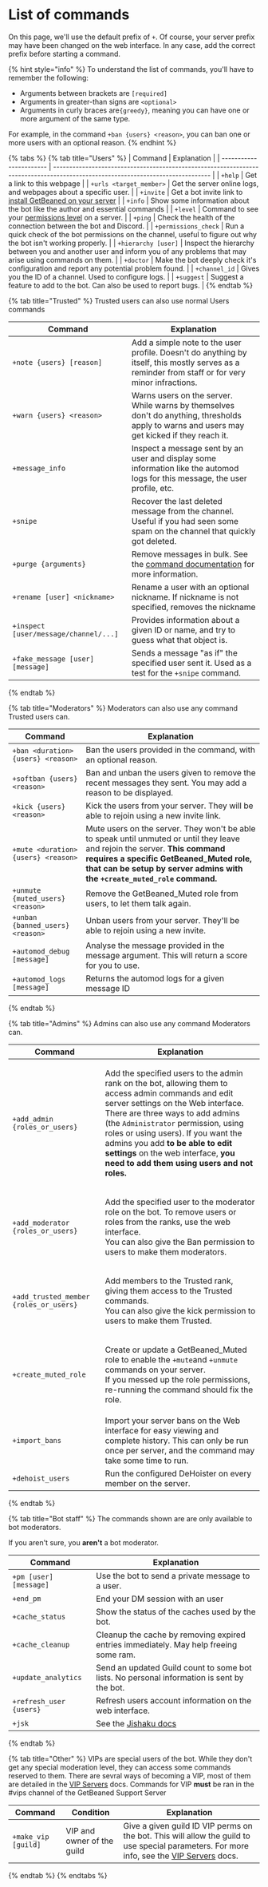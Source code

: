 # List of commands

On this page, we'll use the default prefix of `+`. Of course, your server prefix may have been changed on the web interface. In any case, add the correct prefix before starting a command.

{% hint style="info" %}
To understand the list of commands, you'll have to remember the following:

* Arguments between brackets are `[required]`
* Arguments in greater-than signs are `<optional>`
* Arguments in curly braces are`{greedy}`, meaning you can have one or more argument of the same type.

For example, in the command `+ban {users} <reason>`, you can ban one or more users with an optional reason.
{% endhint %}

{% tabs %}
{% tab title="Users" %}
| Command                 | Explanation                                                                                                                     |
| ----------------------- | ------------------------------------------------------------------------------------------------------------------------------- |
| `+help`                 | Get a link to this webpage                                                                                                      |
| `+urls <target_member>` | Get the server online logs, and webpages about a specific user.                                                                 |
| `+invite`               | Get a bot invite link to [install GetBeaned on your server](../tutorials/tutorial-setting-up-your-server-for-the-first-time.md) |
| `+info`                 | Show some information about the bot like the author and essential commands                                                      |
| `+level`                | Command to see your [permissions level](levels-and-permissions.md) on a server.                                                 |
| `+ping`                 | Check the health of the connection between the bot and Discord.                                                                 |
| `+permissions_check`    | Run a quick check of the bot permissions on the channel, useful to figure out why the bot isn't working properly.               |
| `+hierarchy [user]`     | Inspect the hierarchy between you and another user and inform you of any problems that may arise using commands on them.        |
| `+doctor`               | Make the bot deeply check it's configuration and report any potential problem found.                                            |
| `+channel_id`           | Gives you the ID of a channel. Used to configure logs.                                                                          |
| `+suggest`              | Suggest a feature to add to the bot. Can also be used to report bugs.                                                           |
{% endtab %}

{% tab title="Trusted" %}
Trusted users can also use normal Users commands

| Command                               | Explanation                                                                                                                                      |
| ------------------------------------- | ------------------------------------------------------------------------------------------------------------------------------------------------ |
| `+note {users} [reason]`              | Add a simple note to the user profile. Doesn't do anything by itself, this mostly serves as a reminder from staff or for very minor infractions. |
| `+warn {users} <reason>`              | Warns users on the server. While warns by themselves don't do anything, thresholds apply to warns and users may get kicked if they reach it.     |
| `+message_info`                       | Inspect a message sent by an user and display some information like the automod logs for this message, the user profile, etc.                    |
| `+snipe`                              | Recover the last deleted message from the channel. Useful if you had seen some spam on the channel that quickly got deleted.                     |
| `+purge {arguments}`                  | Remove messages in bulk. See the [command documentation](../tutorials/using-the-purge-command-to-remove-messages.md) for more information.       |
| `+rename [user] <nickname>`           | Rename a user with an optional nickname. If nickname is not specified, removes the nickname                                                      |
| `+inspect [user/message/channel/...]` | Provides information about a given ID or name, and try to guess what that object is.                                                             |
| `+fake_message [user] [message]`      | Sends a message "as if" the specified user sent it. Used as a test for the `+snipe` command.                                                     |
{% endtab %}

{% tab title="Moderators" %}
Moderators can also use any command Trusted users can.

| Command                            | Explanation                                                                                                                                                                                                                                          |
| ---------------------------------- | ---------------------------------------------------------------------------------------------------------------------------------------------------------------------------------------------------------------------------------------------------- |
| `+ban <duration>{users} <reason>`  | Ban the users provided in the command, with an optional reason.                                                                                                                                                                                      |
| `+softban {users} <reason>`        | Ban and unban the users given to remove the recent messages they sent. You may add a reason to be displayed.                                                                                                                                         |
| `+kick {users} <reason>`           | Kick the users from your server. They will be able to rejoin using a new invite link.                                                                                                                                                                |
| `+mute <duration>{users} <reason>` | Mute users on the server. They won't be able to speak until unmuted or until they leave and rejoin the server. **This command requires a specific GetBeaned\_Muted role, that can be setup by server admins with the `+create_muted_role` command.** |
| `+unmute {muted_users} <reason>`   | Remove the GetBeaned\_Muted role from users, to let them talk again.                                                                                                                                                                                 |
| `+unban {banned_users} <reason>`   | Unban users from your server. They'll be able to rejoin using a new invite.                                                                                                                                                                          |
| `+automod_debug [message]`         | Analyse the message provided in the message argument. This will return a score for you to use.                                                                                                                                                       |
| `+automod_logs [message]`          | Returns the automod logs for a given message ID                                                                                                                                                                                                      |
{% endtab %}

{% tab title="Admins" %}
Admins can also use any command Moderators can.

| Command                                | Explanation                                                                                                                                                                                                                                                                                                                                                                                                                           |
| -------------------------------------- | ------------------------------------------------------------------------------------------------------------------------------------------------------------------------------------------------------------------------------------------------------------------------------------------------------------------------------------------------------------------------------------------------------------------------------------- |
| `+add_admin {roles_or_users}`          | <p>Add the specified users to the admin rank on the bot, allowing them to access admin commands and edit server settings on the Web interface. <br>There are three ways to add admins (the <code>Administrator</code> permission, using roles or using users). If you want the admins you add <strong>to be able to edit settings</strong> on the web interface, <strong>you need to add them using users and not roles.</strong></p> |
| `+add_moderator {roles_or_users}`      | <p>Add the specified user to the moderator role on the bot. To remove users or roles from the ranks, use the web interface. <br>You can also give the Ban permission to users to make them moderators.</p>                                                                                                                                                                                                                            |
| `+add_trusted_member {roles_or_users}` | <p>Add members to the Trusted rank, giving them access to the Trusted commands. <br>You can also give the kick permission to users to make them Trusted.</p>                                                                                                                                                                                                                                                                          |
| `+create_muted_role`                   | <p>Create or update a GetBeaned_Muted role to enable the <code>+mute</code>and <code>+unmute</code> commands on your server.<br> If you messed up the role permissions, re-running the command should fix the role.</p>                                                                                                                                                                                                               |
| `+import_bans`                         | Import your server bans on the Web interface for easy viewing and complete history. This can only be run once per server, and the command may take some time to run.                                                                                                                                                                                                                                                                  |
| `+dehoist_users`                       | Run the configured DeHoister on every member on the server.                                                                                                                                                                                                                                                                                                                                                                           |
{% endtab %}

{% tab title="Bot staff" %}
The commands shown are are only available to bot moderators.

If you aren't sure, you **aren't** a bot moderator.

| Command                 | Explanation                                                                                |
| ----------------------- | ------------------------------------------------------------------------------------------ |
| `+pm [user] [message]`  | Use the bot to send a private message to a user.                                           |
| `+end_pm`               | End your DM session with an user                                                           |
| `+cache_status`         | Show the status of the caches used by the bot.                                             |
| `+cache_cleanup`        | Cleanup the cache by removing expired entries immediately. May help freeing some ram.      |
| `+update_analytics`     | Send an updated Guild count to some bot lists. No personal information is sent by the bot. |
| `+refresh_user {users}` | Refresh users account information on the web interface.                                    |
| `+jsk`                  | See the [Jishaku docs](https://jishaku.readthedocs.io/en/latest/cog.html#commands)         |
{% endtab %}

{% tab title="Other" %}
VIPs are special users of the bot. While they don't get any special moderation level, they can access some commands reserved to them. There are sevral ways of becoming a VIP, most of them are detailed in the [VIP Servers](vip-servers.md) docs. Commands for VIP **must** be ran in the #vips channel of the GetBeaned Support Server

| Command             | Condition                  | Explanation                                                                                                                                                 |
| ------------------- | -------------------------- | ----------------------------------------------------------------------------------------------------------------------------------------------------------- |
| `+make_vip [guild]` | VIP and owner of the guild | Give a given guild ID VIP perms on the bot. This will allow the guild to use special parameters. For more info, see the [VIP Servers](vip-servers.md) docs. |
{% endtab %}
{% endtabs %}
